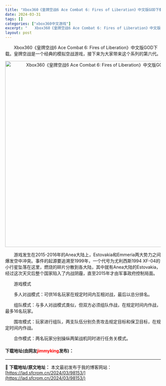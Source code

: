 ```yaml
---
title: "Xbox360《皇牌空战6 Ace Combat 6: Fires of Liberation》中文版GOD下载"
date: 2024-03-31
tags: []
categories: ["xbox360中文游戏"]
excerpt: "　　Xbox360《皇牌空战6 Ace Combat 6: Fires of Liberation》中文版GOD下载。皇牌空战是一个经典的模拟空战游戏，接下来为大家带来这个系列的第六代。 　　游戏发生在2015-2016年的Anea大陆上，Estovakia和Emmeria两大势力之间爆发空中冲突。&hellip;"
layout: post
---
```


 <p>　　Xbox360《皇牌空战6 Ace Combat 6: Fires of Liberation》中文版GOD下载。皇牌空战是一个经典的模拟空战游戏，接下来为大家带来这个系列的第六代。</p> <p align="center"><img align="" border="0" src="https://lad.sfcrom.cn/wp-content/uploads/2024/03/20240330_66083ec10fbeb.jpg" width="600" alt="Xbox360《皇牌空战6 Ace Combat 6: Fires of Liberation》中文版GOD下载" /></p> <p>　　游戏发生在2015-2016年的Anea大陆上，Estovakia和Emmeria两大势力之间爆发空中冲突。事件的起源要追溯至1999年，一个代号为尤利西斯1994 XF-04的小行星坠落在这里，燃烧的碎片分散到各大陆，其中就有Anea大陆的Estovakia，经过这次天灾后整个国家陷入了内战阴霾，直至2015年才由军事政府控制局面。</p> <p>　　游戏模式</p> <p>　　多人对战模式：可供16名玩家在规定时间内互相对战，最后以总分排名。</p> <p>　　组队模式：与多人对战模式类似，但双方必须组队作战，在规定时间内作战，最多16名玩家。</p> <p>　　围攻模式：玩家进行组队，两支队伍分别负责攻击规定目标和保卫目标，在规定时间内作战。</p> <p>　　合作模式：两名玩家分别操纵两架战机同时进行任务关模式。</p> <p><h4>下载地址(由网友<font color="red">jimmyking</font>发布)：</h4></p> 

---
📖 **下载地址/原文地址：** 本文最初发布于我的博客网站：[https://lad.sfcrom.cn/2024/03/98153/](https://lad.sfcrom.cn/2024/03/98153/)
